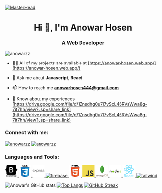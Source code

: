[![MasterHead](https://i.ibb.co/FxtCB0R/banner.png)](https://github.com/anowarzz)




<h1 align="center">Hi 👋, I'm Anowar Hosen</h1>
<h3 align="center">A Web Developer</h3>

<p align="left"> <img src="https://komarev.com/ghpvc/?username=anowarzz&label=Profile%20views&color=0e75b6&style=flat" alt="anowarzz" /> </p>

- 👨‍💻 All of my projects are available at [https://anowar-hosen.web.app/](https://anowar-hosen.web.app/)

- 💬 Ask me about **Javascript, React**

- 📫 How to reach me **anowarhosen444@gmail.com**

- 📄 Know about my experiences [https://drive.google.com/file/d/1Znsdhg0u7l7vScL46RVsWwa8g-7it7hh/view?usp=share_link](https://drive.google.com/file/d/1Znsdhg0u7l7vScL46RVsWwa8g-7it7hh/view?usp=share_link)

<h3 align="left">Connect with me:</h3>
<p align="left">
<a href="https://linkedin.com/in/anowarzz" target="blank"><img align="center" src="https://raw.githubusercontent.com/rahuldkjain/github-profile-readme-generator/master/src/images/icons/Social/linked-in-alt.svg" alt="anowarzz" height="30" width="40" /></a>
<a href="https://fb.com/anowarzz" target="blank"><img align="center" src="https://raw.githubusercontent.com/rahuldkjain/github-profile-readme-generator/master/src/images/icons/Social/facebook.svg" alt="anowarzz" height="30" width="40" /></a>
</p>

<h3 align="left">Languages and Tools:</h3>
<p align="left"> <a href="https://getbootstrap.com" target="_blank" rel="noreferrer"> <img src="https://raw.githubusercontent.com/devicons/devicon/master/icons/bootstrap/bootstrap-plain-wordmark.svg" alt="bootstrap" width="40" height="40"/> </a> <a href="https://www.w3schools.com/css/" target="_blank" rel="noreferrer"> <img src="https://raw.githubusercontent.com/devicons/devicon/master/icons/css3/css3-original-wordmark.svg" alt="css3" width="40" height="40"/> </a> <a href="https://expressjs.com" target="_blank" rel="noreferrer"> <img src="https://raw.githubusercontent.com/devicons/devicon/master/icons/express/express-original-wordmark.svg" alt="express" width="40" height="40"/> </a> <a href="https://firebase.google.com/" target="_blank" rel="noreferrer"> <img src="https://www.vectorlogo.zone/logos/firebase/firebase-icon.svg" alt="firebase" width="40" height="40"/> </a> <a href="https://www.w3.org/html/" target="_blank" rel="noreferrer"> <img src="https://raw.githubusercontent.com/devicons/devicon/master/icons/html5/html5-original-wordmark.svg" alt="html5" width="40" height="40"/> </a> <a href="https://developer.mozilla.org/en-US/docs/Web/JavaScript" target="_blank" rel="noreferrer"> <img src="https://raw.githubusercontent.com/devicons/devicon/master/icons/javascript/javascript-original.svg" alt="javascript" width="40" height="40"/> </a> <a href="https://www.mongodb.com/" target="_blank" rel="noreferrer"> <img src="https://raw.githubusercontent.com/devicons/devicon/master/icons/mongodb/mongodb-original-wordmark.svg" alt="mongodb" width="40" height="40"/> </a> <a href="https://nodejs.org" target="_blank" rel="noreferrer"> <img src="https://raw.githubusercontent.com/devicons/devicon/master/icons/nodejs/nodejs-original-wordmark.svg" alt="nodejs" width="40" height="40"/> </a> <a href="https://reactjs.org/" target="_blank" rel="noreferrer"> <img src="https://raw.githubusercontent.com/devicons/devicon/master/icons/react/react-original-wordmark.svg" alt="react" width="40" height="40"/> </a> <a href="https://tailwindcss.com/" target="_blank" rel="noreferrer"> <img src="https://www.vectorlogo.zone/logos/tailwindcss/tailwindcss-icon.svg" alt="tailwind" width="40" height="40"/> </a> </p>





![Anowar's GitHub stats](https://github-readme-stats.vercel.app/api?username=anowarzz&show_icons=true&theme=radical) 
[![Top Langs](https://github-readme-stats.vercel.app/api/top-langs/?username=anowarzz&show_icons=true&theme=radical&langs_count=3)](https://github.com/anowarzz/github-readme-stats)
[![GitHub Streak](http://github-readme-streak-stats.herokuapp.com?user=anowarzz&theme=monokai&border_radius=4.6)](https://git.io/streak-stats)
